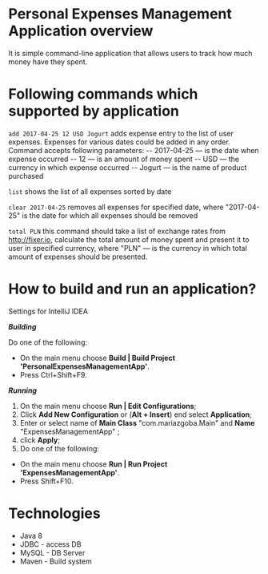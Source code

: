 # **Personal Expenses Management Application overview**

It is simple command-line application that allows users to track how much money have they spent.

# **Following commands which supported by application**

`add 2017-04-25 12 USD Jogurt`
 adds expense entry to the list of user expenses. Expenses for various dates could be added in any order. Command accepts following parameters: -- 2017-04-25 — is the date when expense occurred -- 12 — is an amount of money spent -- USD — the currency in which expense occurred -- Jogurt — is the name of product purchased

`list`
shows the list of all expenses sorted by date

`clear 2017-04-25`
removes all expenses for specified date, where "2017-04-25" is the date for which all expenses should be removed

`total PLN`
this command should take a list of exchange rates from http://fixer.io, calculate the total amount of money spent and present it to user in specified currency, where "PLN" — is the currency in which total amount of expenses should be presented.

# **How to build and run an application?**
Settings for IntelliJ IDEA 

**_Building_**

Do one of the following:
- On the main menu choose **Build | Build Project 'PersonalExpensesManagementApp'**.
- Press Ctrl+Shift+F9.

**_Running_**
1) On the main menu choose **Run | Edit Configurations**;
2) Click **Add New Configuration** or (**Alt + Insert**) end select **Application**;
3) Enter or select name of **Main Class** "com.mariazgoba.Main" and **Name** "ExpensesManagementApp" ;
4) click **Apply**;
5) Do one of the following:
  - On the main menu choose **Run | Run Project 'ExpensesManagementApp'**.
  - Press Shift+F10.

# **Technologies**
- Java  8
- JDBC - access DB
- MySQL - DB Server
- Maven - Build system